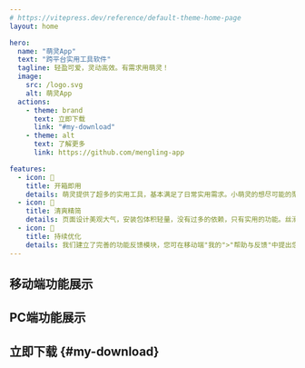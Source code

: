 ```yaml
---
# https://vitepress.dev/reference/default-theme-home-page
layout: home

hero:
  name: "萌灵App"
  text: "跨平台实用工具软件"
  tagline: 轻盈可爱，灵动高效。有需求用萌灵！
  image:
    src: /logo.svg
    alt: 萌灵App
  actions:
    - theme: brand
      text: 立即下载
      link: "#my-download"
    - theme: alt
      text: 了解更多
      link: https://github.com/mengling-app

features:
  - icon: 🎀
    title: 开箱即用
    details: 萌灵提供了超多的实用工具，基本满足了日常实用需求。小萌灵的想尽可能的聚合多个app的功能，实在是不想下超多的app💦。如果没有您需要的功能，欢迎提出你想要的功能，当然这不止步于功能，包括UI、操作合理性等等，我们会及时回复！
  - icon: 💞
    title: 清爽精简
    details: 页面设计美观大气，安装包体积轻量，没有过多的依赖，只有实用的功能。丝滑的模式切换，在白天黑夜有着不同的背景效果，防止刺眼；工具列表的简洁模式和搜索功能，让您可以一览无遗的看到所有工具。
  - icon: 💌
    title: 持续优化
    details: 我们建立了完善的功能反馈模块，您可在移动端"我的">"帮助与反馈"中提出您的建议。我们采用了工单的形式，会一对一的回复、记录、归档问题。任何您用的不舒服的地方都可以在此提出。感觉您陪伴并见证小萌灵的成长！
---
```


## 移动端功能展示

<SwiperCarousel />

## PC端功能展示

<PCCarousel />

## 立即下载 {#my-download}

<DownloadSection />

